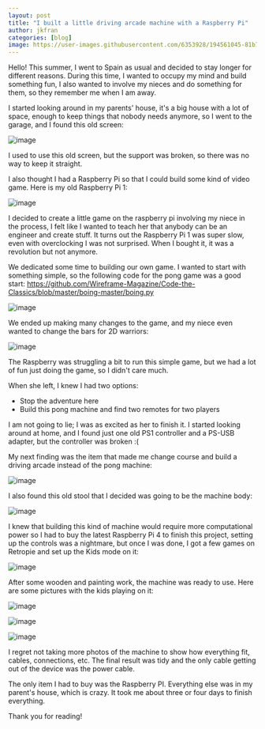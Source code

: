 ```yaml
---
layout: post
title: "I built a little driving arcade machine with a Raspberry Pi"
author: jkfran
categories: [blog]
image: https://user-images.githubusercontent.com/6353928/194561045-81b72eb8-84e1-4c67-a34d-65420871c8ef.png
---
```


Hello! This summer, I went to Spain as usual and decided to stay longer for different reasons.
During this time, I wanted to occupy my mind and build something fun,
I also wanted to involve my nieces and do something for them, so they remember me when I am away.

I started looking around in my parents' house, 
it's a big house with a lot of space, enough to keep things that nobody needs anymore,
so I went to the garage, and I found this old screen:

![image](https://user-images.githubusercontent.com/6353928/194565997-42e04ec8-6fe3-4800-a241-b45579cfc2be.png)

I used to use this old screen, but the support was broken, so there was no way to keep it straight.

I also thought I had a Raspberry Pi so that I could build some kind of video game.
Here is my old Raspberry Pi 1:

![image](https://user-images.githubusercontent.com/6353928/194566138-7e9ebafd-1b6e-4a8e-a4b4-514bfa31bd07.png)

I decided to create a little game on the raspberry pi involving my niece in the process,
I felt like I wanted to teach her that anybody can be an engineer and create stuff.
It turns out the Raspberry Pi 1 was super slow, even with overclocking
I was not surprised. When I bought it, it was a revolution but not anymore.

We dedicated some time to building our own game. I wanted to start with something simple, so the following code for the pong game was a good start:
https://github.com/Wireframe-Magazine/Code-the-Classics/blob/master/boing-master/boing.py

![image](https://user-images.githubusercontent.com/6353928/194565167-25fb1857-dac9-4e8f-bacd-5613034129bc.png)


We ended up making many changes to the game, and my niece even wanted to change the bars for 2D warriors:

![image](https://user-images.githubusercontent.com/6353928/194565506-f02dff38-5fb2-4141-84ed-414a85405ecd.png)

The Raspberry was struggling a bit to run this simple game, but we had a lot of fun just doing the game, so I didn't care much.

When she left, I knew I had two options:
- Stop the adventure here
- Build this pong machine and find two remotes for two players

I am not going to lie; I was as excited as her to finish it.
I started looking around at home, and I found just one old PS1 controller and a PS-USB adapter, but the controller was broken :(

My next finding was the item that made me change course and build a driving arcade instead of the pong machine:

![image](https://user-images.githubusercontent.com/6353928/194569343-c3ad6fa3-c05d-4efe-ab26-fc2936fa0d0f.png)

I also found this old stool that I decided was going to be the machine body:

![image](https://user-images.githubusercontent.com/6353928/194569868-dbaf582d-c43b-4460-a2bf-310b5e979021.png)


I knew that building this kind of machine would require more computational power so I had to buy the latest Raspberry Pi 4 to finish this project,
setting up the controls was a nightmare, but once I was done, I got a few games on Retropie
and set up the Kids mode on it:

![image](https://user-images.githubusercontent.com/6353928/194570670-fd76c551-4f00-4d37-ac47-eb186d0b2325.png)

After some wooden and painting work, the machine was ready to use. Here are some pictures with the kids playing on it:

![image](https://user-images.githubusercontent.com/6353928/194571251-88132b4a-ae5d-4f42-afec-775859bd197b.png)

![image](https://user-images.githubusercontent.com/6353928/194571553-3e70d6bb-61f1-4cee-b522-4e48e0d0b68d.png)

![image](https://user-images.githubusercontent.com/6353928/194571884-893fbe1b-000a-49cd-86e5-d9759dd60c38.png)

I regret not taking more photos of the machine to show how everything fit, cables, connections, etc. The final result was tidy and the only cable getting out of the device was the power cable.

The only item I had to buy was the Raspberry PI. Everything else was in my parent's house, which is crazy. It took me about three or four days to finish everything.

Thank you for reading!
